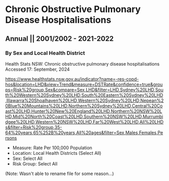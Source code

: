 # Chronic Obstructive Pulmonary Disease Hospitalisations
## Annual || 2001/2002 - 2021-2022
### By Sex and Local Health District

Health Stats NSW: Chronic obstructive pulmonary disease hospitalisations
Accessed 17: September, 2024

https://www.healthstats.nsw.gov.au/indicator?name=-res-copd-hos&location=LHD&view=Trend&measure=DSTRate&confidence=true&groups=Risk%20group,Sex&compare=Sex,LHD&filter=LHD,Sydney%20LHD,South%20Western%20Sydney%20LHD,South%20Eastern%20Sydney%20LHD,Illawarra%20Shoalhaven%20LHD,Western%20Sydney%20LHD,Nepean%20Blue%20Mountains%20LHD,Northern%20Sydney%20LHD,Central%20Coast%20LHD,Hunter%20New%20England%20LHD,Northern%20NSW%20LHD,Mid%20North%20Coast%20LHD,Southern%20NSW%20LHD,Murrumbidgee%20LHD,Western%20NSW%20LHD,Far%20West%20LHD,All%20LHDs&filter=Risk%20group,35-64%20years,65%252B%20years,All%20ages&filter=Sex,Males,Females,Persons

- Measure: Rate Per 100,000 Population
- Location: Local Health Districts (Select All)
- Sex: Select All
- Risk Group: Select All

(Note: Wasn't able to rename file for some reason...)